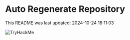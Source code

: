 # Auto Regenerate Repository

This README was last updated: 2024-10-24 18:11:03

 ![TryHackMe](https://tryhackme.com/badge/533634)